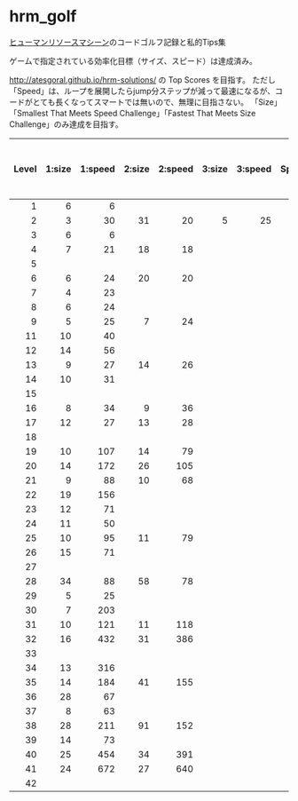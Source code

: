 # hrm_golf
[ヒューマンリソースマシーン](https://ec.nintendo.com/JP/ja/titles/70010000000753)のコードゴルフ記録と私的Tips集

ゲームで指定されている効率化目標（サイズ、スピード）は達成済み。

http://atesgoral.github.io/hrm-solutions/ の Top Scores を目指す。
ただし「Speed」は、ループを展開したらjump分ステップが減って最速になるが、コードがとても長くなってスマートでは無いので、無理に目指さない。
「Size」「Smallest That Meets Speed Challenge」「Fastest That Meets Size Challenge」のみ達成を目指す。

| Level | 1:size | 1:speed | 2:size | 2:speed | 3:size | 3:speed | Speed | Smallest That Meets Speed Challenge | Fastest That Meets Size Challenge |
|-:|-:|-:|-:|-:|-:|-:|:-:|:-:|:-:|
| 1| 6|  6|  |   |  |   |1|1|1|
| 2| 3| 30|31| 20| 5| 25|1|3|1|
| 3| 6|  6|  |   |  |   |1|1|1|
| 4| 7| 21|18| 18|  |   |1|1|1|
| 5|
| 6| 6| 24|20| 20|  |   |1|1|1|
| 7| 4| 23|  |   |  |   |1|1|1|
| 8| 6| 24|  |   |  |   |1|1|1|
| 9| 5| 25| 7| 24|  |   |1|1|1|
|11|10| 40|  |   |  |   |1|1|1|
|12|14| 56|  |   |  |   |1|1|1|
|13| 9| 27|14| 26|  |   |1|1|1|
|14|10| 31|  |   |  |   |1|1|1|
|15|
|16| 8| 34| 9| 36|  |   | |1|1|
|17|12| 27|13| 28|  |   | | | |
|18|
|19|10|107|14| 79|  |   |1| | |
|20|14|172|26|105|  |   |1| | |
|21| 9| 88|10| 68|  |   |1|2|2|
|22|19|156|  |   |  |   | | | |
|23|12| 71|  |   |  |   |1|1|1|
|24|11| 50|  |   |  |   |1|1|1|
|25|10| 95|11| 79|  |   |1|2|2|
|26|15| 71|  |   |  |   |1|1|1|
|27|
|28|34| 88|58| 78|  |   | | | |
|29| 5| 25|  |   |  |   |1|1|1|
|30| 7|203|  |   |  |   |1|1|1|
|31|10|121|11|118|  |   |1|1|2|
|32|16|432|31|386|  |   | | | |
|33|
|34|13|316|  |   |  |   |1| | |
|35|14|184|41|155|  |   | | | |
|36|28| 67|  |   |  |   | | | |
|37| 8| 63|  |   |  |   |1|1|1|
|38|28|211|91|152|  |   | | | |
|39|14| 73|  |   |  |   |1|1|1|
|40|25|454|34|391|  |   | | | |
|41|24|672|27|640|  |   | | | |
|42|
